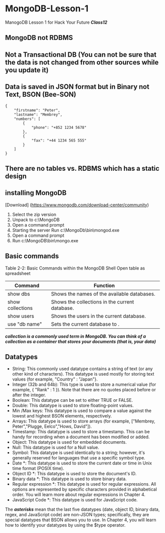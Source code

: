 # MongoDB-Lesson-1
ManogoDB Lesson 1 for Hack Your Future ***Class12***

## MongoDB not RDBMS

## Not a Transactional DB (You can not be sure that the data is not changed from other sources while you update it)

## Data is saved in JSON format but in Binary not Text, BSON (Bee-SON)

```
{
    "firstname": "Peter",
    "lastname": "Membrey",
    "numbers": [
        {
            "phone": "+852 1234 5678"
        },
        {
            "fax": "+44 1234 565 555"
        }
    ]
}
``` 

## There are no tables vs. RDBMS which has a static design 

## installing MongoDB

[Download] (https://www.mongodb.com/download-center/community)

1. Select the zip version
2. Unpack to c:\MongoDB
3. Open a command prompt
4. Starting the server Run c:\MongoDb\bin\mongod.exe
5. Open a command prompt
6. Run c:\MongoDB\bin\mongo.exe

## Basic commands

Table 2-2: Basic Commands within the MongoDB Shell
Open table as spreadsheet

|Command|Function|
| ------------- |-------------|
|show dbs|Shows the names of the available databases.|
|show collections|Shows the collections in the current database.|
|show users|Shows the users in the current database.|
|use "db name"|Sets the current database to <db name>.|
    
***collection is a commonly used term in MongoDB. You can think of a collection as a container that stores your documents (that is, your data)***

## Datatypes

- String: This commonly used datatype contains a string of text (or any other kind of characters). This datatype is used mostly for storing text values (for example, "Country" : "Japan"}.
- Integer (32b and 64b): This type is used to store a numerical value (for example, { "Rank" : 1 }). Note that there are no quotes placed before or after the integer.
- Boolean: This datatype can be set to either TRUE or FALSE.
- Double: This datatype is used to store floating-point values.
- Min /Max keys: This datatype is used to compare a value against the lowest and highest BSON elements, respectively.
- Arrays: This datatype is used to store arrays (for example, ["Membrey, Peter","Plugge, Eelco","Hows, David"]).
- Timestamp: This datatype is used to store a timestamp. This can be handy for recording when a document has been modified or added.
- Object: This datatype is used for embedded documents.
- Null: This datatype is used for a Null value.
- Symbol: This datatype is used identically to a string; however, it's generally reserved for languages that use a specific symbol type.
- Date *: This datatype is used to store the current date or time in Unix time format (POSIX time).
- Object ID *: This datatype is used to store the document's ID.
- Binary data *: This datatype is used to store binary data.
- Regular expression *: This datatype is used for regular expressions. All options are represented by specific characters provided in alphabetical order. You will learn more about regular expressions in Chapter 4.
- JavaScript Code *: This datatype is used for JavaScript code.

The ***asterisks*** mean that the last five datatypes (date, object ID, binary data, regex, and JavaScript code) are non-JSON types; specifically, they are special datatypes that BSON allows you to use. In Chapter 4, you will learn how to identify your datatypes by using the $type operator.

